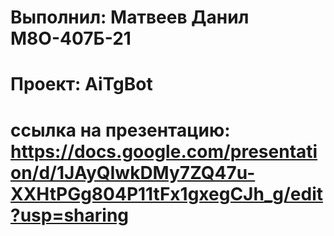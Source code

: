 # Выполнил: Матвеев Данил М8О-407Б-21
# Проект: AiTgBot
# ссылка на презентацию: https://docs.google.com/presentation/d/1JAyQIwkDMy7ZQ47u-XXHtPGg804P11tFx1gxegCJh_g/edit?usp=sharing
